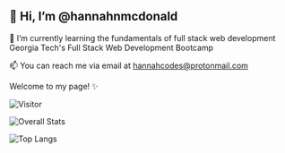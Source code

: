 ## 👋 Hi, I’m @hannahnmcdonald

🌱 I’m currently learning the fundamentals of full stack web development Georgia Tech's Full Stack Web Development Bootcamp

📫 You can reach me via email at hannahcodes@protonmail.com

Welcome to my page! ✨

![Visitor](https://visitor-badge.laobi.icu/badge?page_id=username.repoName)

![Overall Stats](https://github-readme-stats.vercel.app/api?username=hannahnmcdonald&count_private=false&show_icons=true&theme=aura_dark)

![Top Langs](https://github-readme-stats.vercel.app/api/top-langs/?username=hannahnmcdonald&layout=compact&theme=aura_dark)

